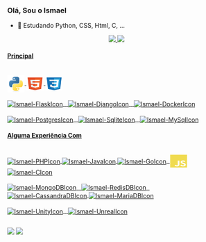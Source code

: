 ### Olá, Sou o Ismael

- 🌱 Estudando Python, CSS, Html, C, ...

<div align="center">
  <a href="https://github.com/IsmaelRK">
  <img height="180em" src="https://github-readme-stats.vercel.app/api?username=IsmaelRK&show_icons=true&theme=dracula&include_all_commits=true&count_private=true"/>
  <img height="180em" src="https://github-readme-stats.vercel.app/api/top-langs/?username=IsmaelRK&layout=compact&langs_count=7&theme=dracula"/>

</div>
 
  
#### Principal

<div style="display: inline_block">

  <div style="display: inline_block"><br>
    <img align="center" alt="Ismael-PythonIcon" height="40" width="40" src="https://raw.githubusercontent.com/devicons/devicon/master/icons/python/python-original.svg">
    <img align="center" alt="Ismael-HTMLIcon" height="30" width="40" src="https://raw.githubusercontent.com/devicons/devicon/master/icons/html5/html5-original.svg">
    <img align="center" alt="Ismael-CSSIcon" height="30" width="40" src="https://raw.githubusercontent.com/devicons/devicon/master/icons/css3/css3-original.svg">
  
  </div>
  
  <div style="display: inline_block"><br>
    <img align="center" alt="Ismael-FlaskIcon" height="40" width="40" src="https://www.vectorlogo.zone/logos/pocoo_flask/pocoo_flask-icon.svg">
    <img>
    <img>
    <img align="center" alt="Ismael-DjangoIcon" height="60" width="60" src="https://icongr.am/devicon/django-original.svg?size=146&color=currentColor">
    <img>
    <img>
    <img align="center" alt="Ismael-DockerIcon" height="50" width="50" src="https://cdn.jsdelivr.net/gh/devicons/devicon/icons/docker/docker-original-wordmark.svg">
  </div>
  
  
  <div style="display: inline_block"><br>
    <img align="center" alt="Ismael-PostgresIcon" height="50" width="50" src="https://cdn.jsdelivr.net/gh/devicons/devicon/icons/postgresql/postgresql-original-wordmark.svg">
    <img>
    <img>
    <img align="center" alt="Ismael-SqliteIcon" height="60" width="60" src="https://cdn.jsdelivr.net/gh/devicons/devicon/icons/sqlite/sqlite-original-wordmark.svg">
    <img>
    <img>
    <img align="center" alt="Ismael-MySqlIcon" height="60" width="60" src="https://devicon-website.vercel.app/api/mysql/plain-wordmark.svg">
  </div>
  
</div>





#### Alguma Experiência Com


<div style="display: inline_block">

  <div style="display: inline_block"><br>
    <img align="center" alt="Ismael-PHPIcon" height="50" width="50" src="https://cdn.jsdelivr.net/gh/devicons/devicon/icons/php/php-plain.svg">
    <img align="center" alt="Ismael-JavaIcon" height="50" width="50" src="https://cdn.jsdelivr.net/gh/devicons/devicon/icons/java/java-original-wordmark.svg">
    <img align="center" alt="Ismael-GoIcon" height="55" width="55" src="https://cdn.jsdelivr.net/gh/devicons/devicon/icons/go/go-original-wordmark.svg">
    <img>
    <img align="center" alt="Ismael-JsIcon" height="30" width="40" src="https://raw.githubusercontent.com/devicons/devicon/master/icons/javascript/javascript-plain.svg">
    <img align="center" alt="Ismael-CIcon" height="40" width="40" src="https://raw.githubusercontent.com/jmnote/z-icons/master/svg/c.svg">
    
  </div>
  
  <div style="display: inline_block"><br>
    <img align="center" alt="Ismael-MongoDBIcon" height="50" width="50" src="https://cdn.jsdelivr.net/gh/devicons/devicon/icons/mongodb/mongodb-plain-wordmark.svg">
    <img>
    <img>
    <img align="center" alt="Ismael-RedisDBIcon" height="40" width="40" src="https://cdn.jsdelivr.net/gh/devicons/devicon/icons/redis/redis-plain-wordmark.svg">
    <img>
    <img>
    <img align="center" alt="Ismael-CassandraDBIcon" height="90" width="90" src="https://www.vectorlogo.zone/logos/apache_cassandra/apache_cassandra-ar21.svg">
    <img align="center" alt="Ismael-MariaDBIcon" height="80" width="80" src="https://www.vectorlogo.zone/logos/mariadb/mariadb-ar21.svg">
  </div>
  
  <div style="display: inline_block"><br>
    <img align="center" alt="Ismael-UnityIcon" height="40" width="40" src="https://devicon-website.vercel.app/api/unity/original.svg">
    <img>
    <img>
    <img align="center" alt="Ismael-UnrealIcon" height="60" width="60" src="https://devicon-website.vercel.app/api/unrealengine/original-wordmark.svg">
  </div>


</div>





  ##
  
  <div>
  <a href="https://www.instagram.com/ismael21ab/" target="_blank"><img src="https://img.shields.io/badge/-Instagram-%23E4405F?style=for-the-badge&logo=instagram&logoColor=white" target="_blank"></a>
  <a href = "mailto:ismael2021ab@gmail.com"><img src="https://img.shields.io/badge/-Gmail-%23333?style=for-the-badge&logo=gmail&logoColor=white" target="_blank"></a>
  </div>
